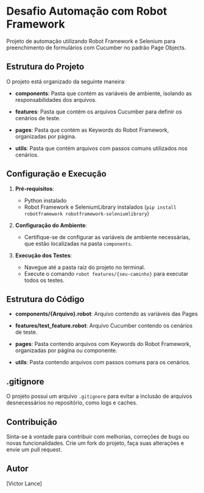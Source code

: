 # Desafio Automação com Robot Framework

Projeto de automação utilizando Robot Framework e Selenium para preenchimento de formulários com Cucumber no padrão Page Objects.

## Estrutura do Projeto

O projeto está organizado da seguinte maneira:

- **components**: Pasta que contém as variáveis de ambiente, isolando as responsabilidades dos arquivos.

- **features**: Pasta que contém os arquivos Cucumber para definir os cenários de teste.

- **pages**: Pasta que contém as Keywords do Robot Framework, organizadas por página.

- **utils**: Pasta que contém arquivos com passos comuns utilizados nos cenários.

## Configuração e Execução

1. **Pré-requisitos**:
    - Python instalado
    - Robot Framework e SeleniumLibrary instalados (`pip install robotframework robotframework-seleniumlibrary`)

2. **Configuração do Ambiente**:
    - Certifique-se de configurar as variáveis de ambiente necessárias, que estão localizadas na pasta `components`.

3. **Execução dos Testes**:
    - Navegue até a pasta raiz do projeto no terminal.
    - Execute o comando `robot features/{seu-caminho}` para executar todos os testes.

## Estrutura do Código

- **components/{Arquivo}.robot**: Arquivo contendo as variáveis das Pages

- **features/test_feature.robot**: Arquivo Cucumber contendo os cenários de teste.

- **pages**: Pasta contendo arquivos com Keywords do Robot Framework, organizadas por página ou componente.

- **utils**: Pasta contendo arquivos com passos comuns para os cenários.

## .gitignore

O projeto possui um arquivo `.gitignore` para evitar a inclusão de arquivos desnecessários no repositório, como logs e caches.

## Contribuição

Sinta-se à vontade para contribuir com melhorias, correções de bugs ou novas funcionalidades. Crie um fork do projeto, faça suas alterações e envie um pull request.

## Autor
[Victor Lance]

